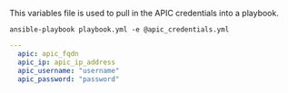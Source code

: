 This variables file is used to pull in the APIC credentials into a playbook.

`ansible-playbook playbook.yml -e @apic_credentials.yml`

```yaml
---
  apic: apic_fqdn
  apic_ip: apic_ip_address
  apic_username: "username"
  apic_password: "password"
  ```
